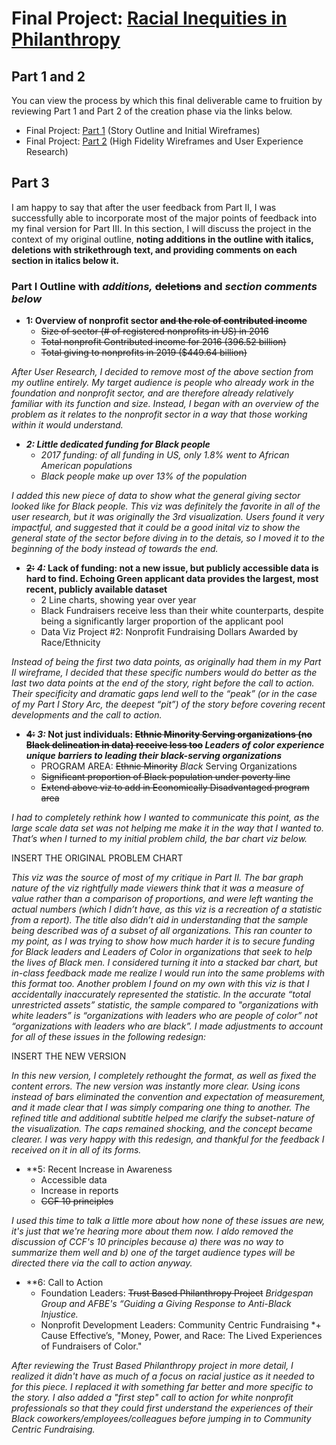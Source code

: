 # Final Project: [Racial Inequities in Philanthropy](https://carnegiemellon.shorthandstories.com/racial-inequities-in-nonprofit-fundraising/index.html)

## Part 1 and 2
You can view the process by which this final deliverable came to fruition by reviewing Part 1 and Part 2 of the creation phase via the links below.

* Final Project: [Part 1](FinalProject.md) (Story Outline and Initial Wireframes)
* Final Project: [Part 2](FinalProjectPart2.md) (High Fidelity Wireframes and User Experience Research)


## Part 3
I am happy to say that after the user feedback from Part II, I was successfully able to incorporate most of the major points of feedback into my final version for Part III. In this section, I will discuss the project in the context of my original outline, **noting additions in the outline with italics, deletions with strikethrough text, and providing comments on each section in italics below it.**

### Part I Outline with *additions,* ~~deletions~~ and *section comments below*

 * **1: Overview of nonprofit sector ~~and the role of contributed income~~**
   - ~~Size of sector (# of registered nonprofits in US) in 2016~~
   - ~~Total nonprofit Contributed income for 2016 (396.52 billion)~~
   - ~~Total giving to nonprofits in 2019 ($449.64 billion)~~

*After User Research, I decided to remove most of the above section from my outline entirely. My target audience is people who already work in the foundation and nonprofit sector, and are therefore already relatively familiar with its function and size. Instead, I began with an overview of the problem as it relates to the nonprofit sector in a way that those working within it would understand.*


 * ***2: Little dedicated funding for Black people***
    - *2017 funding: of all funding in US, only 1.8% went to African American populations*
    - *Black people make up over 13% of the population*
 
*I added this new piece of data to show what the general giving sector looked like for Black people. This viz was definitely the favorite in all of the user research, but it was originally the 3rd visualization. Users found it very impactful, and suggested that it could be a good inital viz to show the general state of the sector before diving in to the detais, so I moved it to the beginning of the body instead of towards the end.*


 * **~~2:~~ *4:* Lack of funding: not a new issue, but publicly accessible data is hard to find. Echoing Green applicant data provides the largest, most recent, publicly available dataset**
    - 2 Line charts, showing year over year
    - Black Fundraisers receive less than their white counterparts, despite being a significantly larger proportion of the applicant pool
    - Data Viz Project #2: Nonprofit Fundraising Dollars Awarded by Race/Ethnicity
 
*Instead of being the first two data points, as originally had them in my Part II wireframe, I decided that these specific numbers would do better as the last two data points at the end of the story, right before the call to action. Their specificity and dramatic gaps lend well to the “peak” (or in the case of my Part I Story Arc, the deepest “pit”) of the story before covering recent developments and the call to action.*

 * **~~4:~~ *3:* Not just individuals: ~~Ethnic Minority Serving organizations (no Black delineation in data) receive less too~~ *Leaders of color experience unique barriers to leading their black-serving organizations***
    - PROGRAM AREA: ~~Ethnic Minority~~ *Black* Serving Organizations
    - ~~Significant proportion of Black population under poverty line~~
    - ~~Extend above viz to add in Economically Disadvantaged program area~~
 
*I had to completely rethink how I wanted to communicate this point, as the large scale data set was not helping me make it in the way that I wanted to. That’s when I turned to my initial problem child, the bar chart viz below.*

INSERT THE ORIGINAL PROBLEM CHART

*This viz was the source of most of my critique in Part II. The bar graph nature of the viz rightfully made viewers think that it was a measure of value rather than a comparison of proportions, and were left wanting the actual numbers (which I didn’t have, as this viz is a recreation of a statistic from a report). The title also didn’t aid in understanding that the sample being described was of a subset of all organizations. This ran counter to my point, as I was trying to show how much harder it is to secure funding for Black leaders and Leaders of Color in organizations that seek to help the lives of Black men. I considered turning it into a stacked bar chart, but in-class feedback made me realize I would run into the same problems with this format too.
Another problem I found on my own with this viz is that I accidentally inaccurately represented the statistic. In the accurate “total unrestricted assets” statistic, the sample compared to "organizations with white leaders” is “organizations with leaders who are people of color” not “organizations with leaders who are black”. I made adjustments to account for all of these issues in the following redesign:*

INSERT THE NEW VERSION

*In this new version, I completely rethought the format, as well as fixed the content errors. The new version was instantly more clear. Using icons instead of bars eliminated the convention and expectation of measurement, and it made clear that I was simply comparing one thing to another. The refined title and additional subtitle helped me clarify the subset-nature of the visualization. The caps remained shocking, and the concept became clearer. I was very happy with this redesign, and thankful for the feedback I received on it in all of its forms.*

 * **5: Recent Increase in Awareness
   - Accessible data
   - Increase in reports
   - ~~CCF 10 principles~~

*I used this time to talk a little more about how none of these issues are new, it's just that we're hearing more about them now. I aldo removed the discussion of CCF's 10 principles because a) there was no way to summarize them well and b) one of the target audience types will be directed there via the call to action anyway.*

 * **6: Call to Action
   - Foundation Leaders: ~~Trust Based Philanthropy Project~~ *Bridgespan Group and AFBE's “Guiding a Giving Response to Anti-Black Injustice.*
   - Nonprofit Development Leaders: Community Centric Fundraising *+ Cause Effective’s, "Money, Power, and Race: The Lived Experiences of Fundraisers of Color."

*After reviewing the Trust Based Philanthropy project in more detail, I realized it didn't have as much of a focus on racial justice as it needed to for this piece. I replaced it with something far better and more specific to the story. I also added a "first step" call to action for white nonprofit professionals so that they could first understand the experiences of their Black coworkers/employees/colleagues before jumping in to Community Centric Fundraising.*
